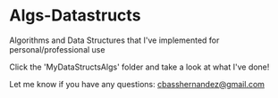 # Algs-Datastructs
Algorithms and Data Structures that I've implemented for personal/professional use

Click the 'MyDataStructsAlgs' folder and take a look at what I've done!

Let me know if you have any questions: cbasshernandez@gmail.com

